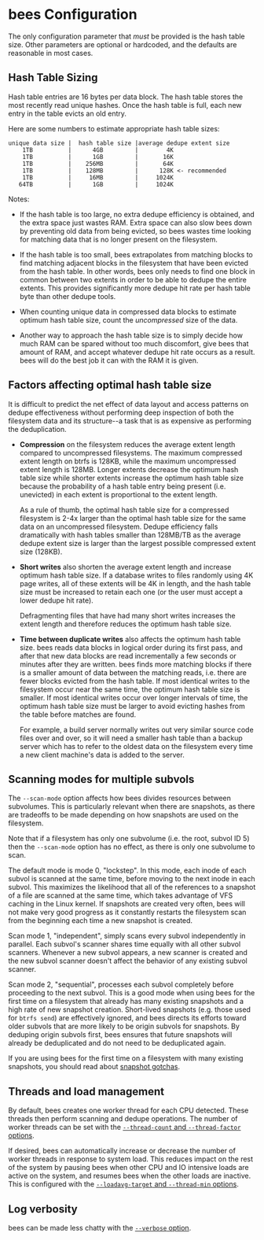 bees Configuration
==================

The only configuration parameter that *must* be provided is the hash
table size.  Other parameters are optional or hardcoded, and the defaults
are reasonable in most cases.

Hash Table Sizing
-----------------

Hash table entries are 16 bytes per data block.  The hash table stores
the most recently read unique hashes.  Once the hash table is full,
each new entry in the table evicts an old entry.

Here are some numbers to estimate appropriate hash table sizes:

    unique data size |  hash table size |average dedupe extent size
        1TB          |      4GB         |        4K
        1TB          |      1GB         |       16K
        1TB          |    256MB         |       64K
        1TB          |    128MB         |      128K <- recommended
        1TB          |     16MB         |     1024K
       64TB          |      1GB         |     1024K

Notes:

 * If the hash table is too large, no extra dedupe efficiency is
obtained, and the extra space just wastes RAM.  Extra space can also slow
bees down by preventing old data from being evicted, so bees wastes time
looking for matching data that is no longer present on the filesystem.

 * If the hash table is too small, bees extrapolates from matching
blocks to find matching adjacent blocks in the filesystem that have been
evicted from the hash table.  In other words, bees only needs to find
one block in common between two extents in order to be able to dedupe
the entire extents.  This provides significantly more dedupe hit rate
per hash table byte than other dedupe tools.

 * When counting unique data in compressed data blocks to estimate
optimum hash table size, count the *uncompressed* size of the data.

 * Another way to approach the hash table size is to simply decide how much
RAM can be spared without too much discomfort, give bees that amount of
RAM, and accept whatever dedupe hit rate occurs as a result.  bees will
do the best job it can with the RAM it is given.

Factors affecting optimal hash table size
-----------------------------------------

It is difficult to predict the net effect of data layout and access
patterns on dedupe effectiveness without performing deep inspection of
both the filesystem data and its structure--a task that is as expensive
as performing the deduplication.

* **Compression** on the filesystem reduces the average extent length
compared to uncompressed filesystems.  The maximum compressed extent
length on btrfs is 128KB, while the maximum uncompressed extent length
is 128MB.  Longer extents decrease the optimum hash table size while
shorter extents increase the optimum hash table size because the
probability of a hash table entry being present (i.e. unevicted) in
each extent is proportional to the extent length.

   As a rule of thumb, the optimal hash table size for a compressed
filesystem is 2-4x larger than the optimal hash table size for the same
data on an uncompressed filesystem.  Dedupe efficiency falls dramatically
with hash tables smaller than 128MB/TB as the average dedupe extent size
is larger than the largest possible compressed extent size (128KB).

* **Short writes** also shorten the average extent length and increase
optimum hash table size.  If a database writes to files randomly using
4K page writes, all of these extents will be 4K in length, and the hash
table size must be increased to retain each one (or the user must accept
a lower dedupe hit rate).

   Defragmenting files that have had many short writes increases the
extent length and therefore reduces the optimum hash table size.

* **Time between duplicate writes** also affects the optimum hash table
size.  bees reads data blocks in logical order during its first pass,
and after that new data blocks are read incrementally a few seconds or
minutes after they are written.  bees finds more matching blocks if there
is a smaller amount of data between the matching reads, i.e. there are
fewer blocks evicted from the hash table.  If most identical writes to
the filesystem occur near the same time, the optimum hash table size is
smaller.  If most identical writes occur over longer intervals of time,
the optimum hash table size must be larger to avoid evicting hashes from
the table before matches are found.

   For example, a build server normally writes out very similar source
code files over and over, so it will need a smaller hash table than a
backup server which has to refer to the oldest data on the filesystem
every time a new client machine's data is added to the server.

Scanning modes for multiple subvols
-----------------------------------

The `--scan-mode` option affects how bees divides resources between
subvolumes.  This is particularly relevant when there are snapshots,
as there are tradeoffs to be made depending on how snapshots are used
on the filesystem.

Note that if a filesystem has only one subvolume (i.e. the root,
subvol ID 5) then the `--scan-mode` option has no effect, as there is
only one subvolume to scan.

The default mode is mode 0, "lockstep".  In this mode, each inode of each
subvol is scanned at the same time, before moving to the next inode in
each subvol.  This maximizes the likelihood that all of the references to
a snapshot of a file are scanned at the same time, which takes advantage
of VFS caching in the Linux kernel.  If snapshots are created very often,
bees will not make very good progress as it constantly restarts the
filesystem scan from the beginning each time a new snapshot is created.

Scan mode 1, "independent", simply scans every subvol independently
in parallel.  Each subvol's scanner shares time equally with all other
subvol scanners.  Whenever a new subvol appears, a new scanner is
created and the new subvol scanner doesn't affect the behavior of any
existing subvol scanner.

Scan mode 2, "sequential", processes each subvol completely before
proceeding to the next subvol.  This is a good mode when using bees for
the first time on a filesystem that already has many existing snapshots
and a high rate of new snapshot creation.  Short-lived snapshots
(e.g. those used for `btrfs send`) are effectively ignored, and bees
directs its efforts toward older subvols that are more likely to be
origin subvols for snapshots.  By deduping origin subvols first, bees
ensures that future snapshots will already be deduplicated and do not
need to be deduplicated again.

If you are using bees for the first time on a filesystem with many
existing snapshots, you should read about [snapshot gotchas](gotchas.md).

Threads and load management
---------------------------

By default, bees creates one worker thread for each CPU detected.
These threads then perform scanning and dedupe operations.  The number of
worker threads can be set with the [`--thread-count` and `--thread-factor`
options](options.md).

If desired, bees can automatically increase or decrease the number
of worker threads in response to system load.  This reduces impact on
the rest of the system by pausing bees when other CPU and IO intensive
loads are active on the system, and resumes bees when the other loads
are inactive.  This is configured with the [`--loadavg-target` and
`--thread-min` options](options.md).

Log verbosity
-------------

bees can be made less chatty with the [`--verbose` option](options.md).
